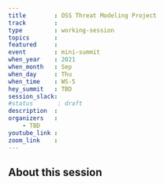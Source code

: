 ```yaml
---
title        : OSS Threat Modeling Project
track        :
type         : working-session
topics       :
featured     :
event        : mini-summit
when_year    : 2021
when_month   : Sep
when_day     : Thu
when_time    : WS-5
hey_summit   : TBD
session_slack:
#status       : draft
description  :
organizers   :
    - TBD
youtube_link :
zoom_link    :
---
```


## About this session
